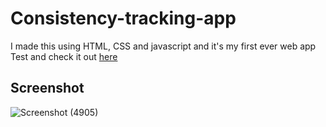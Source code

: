 # Consistency-tracking-app
I made this using HTML, CSS and javascript and it's my first ever web app
<br>Test and check it out [here](https://sparkly-croquembouche-bcc03c.netlify.app/) 

## Screenshot
![Screenshot (4905)](https://user-images.githubusercontent.com/107629121/213752660-a9c1c1a3-f1f1-4f59-80a9-a648352f7b66.png)
